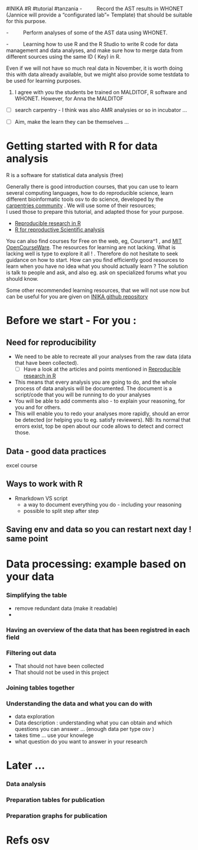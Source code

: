 #INIKA #R #tutorial #tanzania 
-          Record the AST results in WHONET (Jannice will provide a “configurated lab”= Template) that should be suitable for this purpose.

-          Perform analyses of some of the AST data using WHONET.

-          Learning how to use R and the R Studio to write R code for data management and data analyses, and make sure how to merge data from different sources using the same ID ( Key) in R.

Even if we will not have so much real data in November, it is worth doing this with data already available, but we might also provide some testdata to be used for learning purposes.

1. I agree with you the students be trained on MALDITOF, R software and WHONET. However, for Anna the MALDITOF

- [ ] search carpentry - I think was also AMR analysies or so in incubator ...

- [ ] Aim, make the learn they can be themselves ... 

# Getting started with R for data analysis

R is a software for statistical data analysis (free)

Generally there is good introduction courses, that you can use to learn several computing languages, how to do reproducible science, learn different bioinformatic tools osv to do science, developed by the [carpentries community](https://carpentries.org/community/) . We will use some of their resources;  
I used those to prepare this tutorial, and adapted those for your purpose. 

- [Reproducible research in R]
- [R for reproductive Scientific analysis]

<!--  READ :
- [ ]  https://www.ncbi.nlm.nih.gov/pmc/articles/PMC10969410/
- [ ]
--> 

You can also find courses for Free on the web, eg, Coursera^1 ,  and [MIT OpenCourseWare](https://ocw.mit.edu/). The resources for learning are not lacking. What is lacking well is type to explore it all ! . Therefore do not hesitate to seek  guidance on how to start. How can you find efficiently good resources to learn when you have no idea what you should actually learn ?  The solution is talk to people and ask, and also eg. ask on specialized forums what you should know. 

Some other recommended learning resources, that we will not use now but can be useful for you are given on [INIKA github repository](https://github.com/NorwegianVeterinaryInstitute/INIKA) 

# Before we start - For you : 
## Need for reproducibility 
- We need to be able to recreate all your analyses from the raw data (data that have been collected). 
	- [ ] Have a look at the articles and points mentioned in [Reproducible research in R]
- This means that every analysis you are going to do, and the whole process of data analysis will be documented. The document is a script/code that you will be running to do your analyses
- You will be able to add comments also - to explain your reasoning, for you and for others.  
- This will enable you to redo your analyses more rapidly, should an error be detected (or helping you to eg. satisfy reviewers). NB: Its normal that errors exist, top be open about our code allows to detect and correct those. 

## Data - good data practices 
excel course 

## Ways to work with R 
- Rmarkdown VS script  
	- a way to document everything you do - including your reasoning
	- possible to split step after step 


## Saving env and data so you can restart next day ! same point 


# Data processing: example based on your data 






### Simplifying the table 
- remove redundant data (make it readable)
- 
### Having an overview of the data that has been registred in each field

### Filtering out data 
- That should not have been collected
- That should not be used in this project 

### Joining tables together 

### Understanding the data and what you can do with 
- data exploration 
-  Data description : understanding what you can obtain and which questions you can answer ... (enough data per type osv ) 
- takes time ... use your knowlege
- what question do you want to answer in your research 


# Later ...
### Data analysis 

### Preparation tables for publication 

### Preparation graphs for publication 


# Refs osv 

<!-- REFERENCES --> 

[Reproducible research in R]: https://datacarpentry.org/rr-intro/ 

[R for reproductive Scientific analysis]:https://swcarpentry.github.io/r-novice-gapminder/

[^1]: eg. I have used this one when I started [https://www.coursera.org/specializations/jhu-data-science](https://www.coursera.org/specializations/jhu-data-science) 